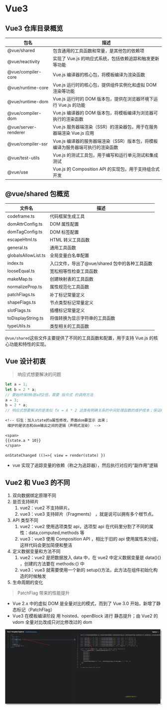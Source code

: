 # Vue3

## Vue3 仓库目录概览

| 包名                 | 描述                                                                           |
| -------------------- | ------------------------------------------------------------------------------ |
| @vue/shared          | 包含通用的工具函数和常量，是其他包的依赖项                                     |
| @vue/reactivity      | 实现了 Vue.js 的响应式系统，包括依赖追踪和触发更新等功能                       |
| @vue/compiler-core   | Vue.js 编译器的核心包，将模板编译为渲染函数                                    |
| @vue/runtime-core    | Vue.js 运行时的核心包，提供组件实例化和虚拟 DOM 渲染等功能                     |
| @vue/runtime-dom     | Vue.js 运行时的 DOM 版本包，提供在浏览器环境下运行 Vue.js 的功能               |
| @vue/compiler-dom    | Vue.js 编译器的 DOM 版本包，将模板编译为浏览器可执行的渲染函数                 |
| @vue/server-renderer | Vue.js 服务器端渲染（SSR）的渲染器包，用于在服务器端渲染 Vue.js 应用           |
| @vue/compiler-ssr    | Vue.js 编译器的服务器端渲染（SSR）版本包，将模板编译为服务器端可执行的渲染函数 |
| @vue/test-utils      | Vue.js 的测试工具包，用于编写和运行单元测试和集成测试                          |
| @vue/use             | Vue.js 的 Composition API 的实现包，用于支持组合式开发                         |

## @vue/shared 包概览

| 文件名              | 描述                                           |
| ------------------- | ---------------------------------------------- |
| codeframe.ts        | 代码框架生成工具                               |
| domAttrConfig.ts    | DOM 属性配置                                   |
| domTagConfig.ts     | DOM 标签配置                                   |
| escapeHtml.ts       | HTML 转义工具函数                              |
| general.ts          | 通用工具函数                                   |
| globalsAllowList.ts | 全局变量白名单配置                             |
| index.ts            | 入口文件，导出了@vue/shared 包中的各种工具函数 |
| looseEqual.ts       | 宽松相等性检查工具函数                         |
| makeMap.ts          | 创建映射表的工具函数                           |
| normalizeProp.ts    | 属性规范化工具函数                             |
| patchFlags.ts       | 补丁标记常量定义                               |
| shapeFlags.ts       | 节点类型标记常量定义                           |
| slotFlags.ts        | 插槽标记常量定义                               |
| toDisplayString.ts  | 将值转换为显示字符串的工具函数                 |
| typeUtils.ts        | 类型相关的工具函数                             |

`@vue/shared`这些文件主要提供了不同的工具函数和配置，用于支持 Vue.js 的核心功能和特性的实现。

## Vue 设计初衷

> 响应式想要解决的问题

```javascript
let a = 1;
let b = 2 * a;
// 要始终保持b是a的2倍，需要 指令式 的调用方法
a = 3;
b = 2 * a;
// 响应式想要解决的是类似 fx = A * 2 这类有明确关系的中间处理函数的维护成本；保证A和B的同步
```

```vue
<!-- 衍生：加入state的a属性修改，界面dom要显示 出来；
 维护的是状态和dom输出之间的逻辑（声明式渲染） -->

<span>
{{state.a * 10}}
</span>

onStateChanged (()=>{ view = render(state) })
```

- vue 实现了追踪变量的依赖（称之为追踪器），然后执行对应的“副作用”逻辑

## Vue2 和 Vue3 的不同

1. 双向数据绑定原理不同
2. 是否支持碎片
   1. vue2：vue2 不支持碎片。
   2. vue3：vue3 支持碎片（Fragments） ，就是说可以拥有多个根节点。
3. API 类型不同
   1. vue2：vue2 使用选项类型 api，选项型 api 在代码里分割了不同的属性：data,computed,methods 等
   2. vue3：vue3 使用 Composition API ，相比于旧的 api 使用属性来分组，这样代码会更加简便和整洁
4. 定义数据变量和方法不同
   1. vue2：vue2 是把数据放入 data 中，在 vue2 中定义数据变量是 data(){} ，创建的方法要在 methods:{} 中
   2. vue3：vue3 就需要使用一个新的 setup()方法，此方法在组件初始化构造的时候触发
5. 生命周期的变化

> PatchFlag 带来的性能提升

- Vue 2.x 中的虚拟 DOM 是全量对比的模式，而到了 Vue 3.0 开始，新增了静态标记（PatchFlag）
- Vue3 在模板编译阶段 用 hoisted、openBlock 进行 静态提升；由 Vue2 的 vdom 全量对比改成只对比修改过的 dom

![hoisted、openBlock](./imgs/hoisted.jpg)
